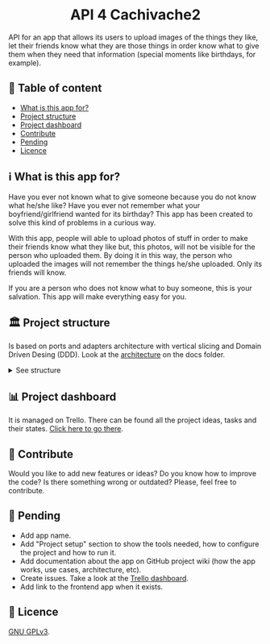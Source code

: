 <h1 align=center>API 4 Cachivache2</h1>

API for an app that allows its users to upload images of the things they like, let their friends know what they are those things in order know what to give them when they need that information (special moments like birthdays, for example).

## 📄 Table of content

- [What is this app for?](#what-is-this-app-for)
- [Project structure](#project-structure)
- [Project dashboard](#project-dashboard)
- [Contribute](#contribute)
- [Pending](#pending)
- [Licence](#licence)

<a name=what-is-this-app-for>

## ℹ️ What is this app for?

Have you ever not known what to give someone because you do not know what he/she like? Have you ever not remember what your boyfriend/girlfriend wanted for its birthday? This app has been created to solve this kind of problems in a curious way.

With this app, people will able to upload photos of stuff in order to make their friends know what they like but, this photos, will not be visible for the person who uploaded them. By doing it in this way, the person who uploaded the images will not remember the things he/she uploaded. Only its friends will know.

If you are a person who does not know what to buy someone, this is your salvation. This app will make everything easy for you.

<a name=project-structure>

## 🏛️ Project structure

Is based on ports and adapters architecture with vertical slicing and Domain Driven Desing (DDD). Look at the [architecture](https://github.com/pablomgdev/cachivache2-api/blob/main/docs/diagrams/architecture/excalidraw-rest-api-architecture.png) on the docs folder.

<details>
<summary>See structure</summary>

Note: if it is outdated, feel free to update it.

```shell
src
├── Api
│   ├── Api.csproj
│   ├── Controllers
│   │   └── UsersController.cs
│   ├── Program.cs
│   ├── Properties
│   │   └── launchSettings.json
│   ├── appsettings.Development.json
│   └── appsettings.json
├── ApiSdk
│   ├── ApiResponse.cs
│   ├── ApiResponseError.cs
│   ├── ApiSdk.csproj
│   ├── Requests
│   └── Responses
├── AppRequests
│   ├── AppRequests.csproj
│   ├── Application
│   │   └── AppRequests.Application.csproj
│   ├── Domain
│   │   └── AppRequests.Domain.csproj
│   └── Infrastructure
│       └── AppRequests.Infrastructure.csproj
├── Notifications
│   ├── Application
│   │   └── Notifications.Application.csproj
│   ├── Domain
│   │   └── Notifications.Domain.csproj
│   ├── Infrastructure
│   │   └── Notifications.Infrastructure.csproj
│   └── Notifications.csproj
├── Presents
│   ├── Application
│   │   └── Presents.Application.csproj
│   ├── Domain
│   │   └── Presents.Domain.csproj
│   ├── Infrastructure
│   │   └── Presents.Infrastructure.csproj
│   └── Presents.csproj
├── Shared
│   ├── Domain
│   │   ├── Shared.Domain.csproj
│   │   └── Users
│   │       ├── Exceptions
│   │       └── ValueObjects
│   └── Shared.csproj
└── Users
    ├── Application
    │   └── Users.Application.csproj
    ├── Domain
    │   ├── User.cs
    │   └── Users.Domain.csproj
    ├── Infrastructure
    │   └── Users.Infrastructure.csproj
    └── Users.csproj
```

</details>

<a name=project-dashboard>

## 📊 Project dashboard

It is managed on Trello. There can be found all the project ideas, tasks and their states. [Click here to go there](https://trello.com/b/XdhidjwC/app-for-given-gifts).

<a name=contribute>

## 👥 Contribute

Would you like to add new features or ideas? Do you know how to improve the code? Is there something wrong or outdated? Please, feel free to contribute.

<a name=pending>
  
## 🧱 Pending
- Add app name.
- Add "Project setup" section to show the tools needed, how to configure the project and how to run it.
- Add documentation about the app on GitHub project wiki (how the app works, use cases, architecture, etc).
- Create issues. Take a look at the [Trello dashboard](https://trello.com/b/XdhidjwC/app-for-given-gifts).
- Add link to the frontend app when it exists.

<a name=licence>
  
## 🪪 Licence
[GNU GPLv3](https://github.com/pablomgdev/cachivache2-api/blob/main/LICENSE).
